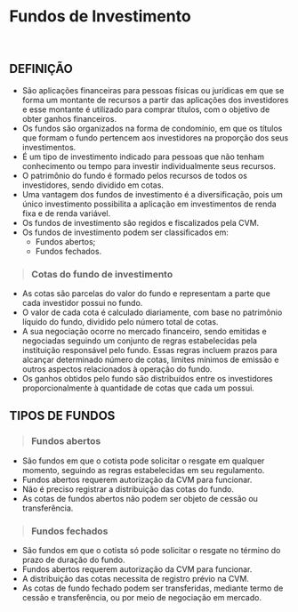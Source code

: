 # Fundos de Investimento

<br>

## DEFINIÇÃO
* São aplicações financeiras para pessoas físicas ou jurídicas em que se forma um montante de recursos a partir das aplicações dos investidores e esse montante é utilizado para comprar títulos, com o objetivo de obter ganhos financeiros.
* Os fundos são organizados na forma de condomínio, em que os títulos que formam o fundo pertencem aos investidores na proporção dos seus investimentos.
* É um tipo de investimento indicado para pessoas que não tenham conhecimento ou tempo para investir individualmente seus recursos.
* O patrimônio do fundo é formado pelos recursos de todos os investidores, sendo dividido em cotas. 
* Uma vantagem dos fundos de investimento é a diversificação, pois um único investimento possibilita a aplicação em investimentos de renda fixa e de renda variável.
* Os fundos de investimento são regidos e fiscalizados pela CVM.
* Os fundos de investimento podem ser classificados em:
  - Fundos abertos;
  - Fundos fechados.

> ### Cotas do fundo de investimento
* As cotas são parcelas do valor do fundo e representam a parte que cada investidor possui no fundo.
* O valor de cada cota é calculado diariamente, com base no patrimônio líquido do fundo, dividido pelo número total de cotas.
* A sua negociação ocorre no mercado financeiro, sendo emitidas e negociadas seguindo um conjunto de regras estabelecidas pela instituição responsável pelo fundo. Essas regras incluem prazos para alcançar determinado número de cotas, limites mínimos de emissão e outros aspectos 
relacionados à operação do fundo.
* Os ganhos obtidos pelo fundo são distribuídos entre os investidores proporcionalmente à quantidade de cotas que cada um possui. 

## TIPOS DE FUNDOS

> ### Fundos abertos
* São fundos em que o cotista pode solicitar o resgate em qualquer momento, seguindo as regras estabelecidas em seu regulamento.
* Fundos abertos requerem autorização da CVM para funcionar.
* Não é preciso registrar a distribuição das cotas do fundo. 
* As cotas de fundos abertos não podem ser objeto de cessão ou transferência.

> ### Fundos fechados
* São fundos em que o cotista só pode solicitar o resgate no término do prazo de duração do fundo.
* Fundos abertos requerem autorização da CVM para funcionar.
* A distribuição das cotas necessita de registro prévio na CVM. 
* As cotas de fundo fechado podem ser transferidas, mediante termo de cessão e transferência, ou por meio de negociação em mercado.
